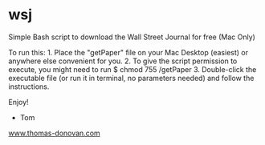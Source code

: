 # wsj
Simple Bash script to download the Wall Street Journal for free (Mac Only)

To run this:
	1. Place the "getPaper" file on your Mac Desktop (easiest) or anywhere else convenient for you. 
	2. To give the script permission to execute, you might need to run $ chmod 755 <yourPath>/getPaper
	3. Double-click the executable file (or run it in terminal, no parameters needed) and follow the instructions.

Enjoy!
- Tom

www.thomas-donovan.com 



